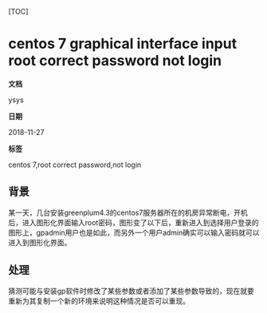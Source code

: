 [TOC]

# centos 7  graphical interface input root correct password not login 

**文档**

ysys

**日期**

2018-11-27

**标签**

centos 7,root correct password,not login



## 背景

​	某一天，几台安装greenplum4.3的centos7服务器所在的机房异常断电，开机后，进入图形化界面输入root密码，图形变了以下后，重新进入到选择用户登录的图形上，gpadmin用户也是如此，而另外一个用户admin确实可以输入密码就可以进入到图形化界面。



## 处理

​	猜测可能与安装gp软件时修改了某些参数或者添加了某些参数导致的，现在就要重新为其复制一个新的环境来说明这种情况是否可以重现。







